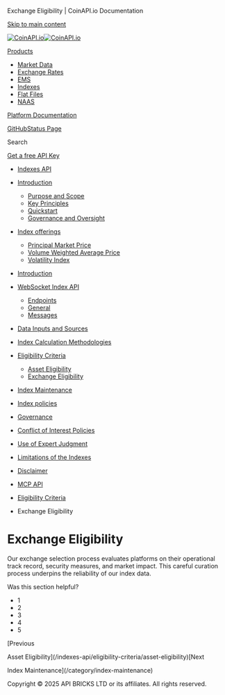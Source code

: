 Exchange Eligibility | CoinAPI.io Documentation




[Skip to main content](#__docusaurus_skipToContent_fallback)

[![CoinAPI.io](/img/logo.svg)![CoinAPI.io](/img/logo.svg)](https://www.coinapi.io)

[Products](/indexes-api/eligibility-criteria/exchange-eligibility)

* [Market Data](/market-data/)
* [Exchange Rates](/exchange-rates-api/)
* [EMS](/ems-api/)
* [Indexes](/indexes-api/)
* [Flat Files](/flat-files-api/)
* [NAAS](/naas-api/)

[Platform Documentation](/general/authentication)

[GitHub](https://github.com/api-bricks/api-bricks-sdk)[Status Page](https://status.coinapi.io)

Search

[Get a free API Key](https://console.coinapi.io/?link=/apikeys/create)

* [Indexes API](/indexes-api/)
* [Introduction](/indexes-api/introduction/)

  + [Purpose and Scope](/indexes-api/introduction/purpose-and-scope)
  + [Key Principles](/indexes-api/introduction/key-principles)
  + [Quickstart](/indexes-api/introduction/quickstart)
  + [Governance and Oversight](/indexes-api/introduction/governance-and-oversight)
* [Index offerings](/category/index-offerings)

  + [Principal Market Price](/indexes-api/index-offerings/primkt-index)
  + [Volume Weighted Average Price](/indexes-api/index-offerings/vwap-index)
  + [Volatility Index](/indexes-api/index-offerings/capivix-index)
* [Introduction](/indexes-api/rest-api/coinapi-indexes-rest-api)
* [WebSocket Index API](/indexes-api/websocket-api/)

  + [Endpoints](/indexes-api/websocket-api/endpoints)
  + [General](/indexes-api/websocket-api/general)
  + [Messages](/indexes-api/websocket-api/messages)
* [Data Inputs and Sources](/indexes-api/data-inputs-and-sources/)
* [Index Calculation Methodologies](/category/index-calculation-methodologies)
* [Eligibility Criteria](/category/eligibility-criteria)

  + [Asset Eligibility](/indexes-api/eligibility-criteria/asset-eligibility)
  + [Exchange Eligibility](/indexes-api/eligibility-criteria/exchange-eligibility)
* [Index Maintenance](/category/index-maintenance)
* [Index policies](/indexes-api/index-policies/)
* [Governance](/category/governance)
* [Conflict of Interest Policies](/indexes-api/conflict-of-interest-policies)
* [Use of Expert Judgment](/indexes-api/use-of-expert-judgment)
* [Limitations of the Indexes](/indexes-api/limitations-of-the-indexes)
* [Disclaimer](/indexes-api/disclaimer)
* [MCP API](/indexes-api/mcp)

* [Eligibility Criteria](/category/eligibility-criteria)
* Exchange Eligibility

Exchange Eligibility
====================

Our exchange selection process evaluates platforms on their operational track record, security measures, and market impact. This careful curation process underpins the reliability of our index data.

Was this section helpful?

* 1
* 2
* 3
* 4
* 5

[Previous

Asset Eligibility](/indexes-api/eligibility-criteria/asset-eligibility)[Next

Index Maintenance](/category/index-maintenance)

Copyright © 2025 API BRICKS LTD or its affiliates. All rights reserved.